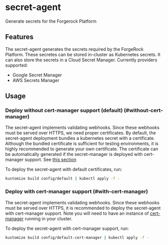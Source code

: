 # secret-agent

Generate secrets for the Forgerock Platform

## Features

The secret-agent generates the secrets required by the ForgeRock Platform. These secretes can be stored in-cluster as Kubernetes secrets. It can also store the secrets in a Cloud Secret Manager. Currently providers supported:

* Google Secret Manager
* AWS Secrets Manager

## Usage

### Deploy without cert-manager support (default) (#without-cert-manager)

The secret-agent implements validating webhooks. Since these webhooks must be served over HTTPS, we need proper certificates. By default, the secret-agent deployment bundles a kubernetes secret with a certificate. Although the bundled certificate is sufficient for testing environments, it is highly recommended to generate your own certificate. The certificate can be automatically generated if the secret-manager is deployed with cert-manager support. See [this section](#with-cert-manager)

To deploy the secret-agent with default certificates, run:

```bash
kustomize build config/default | kubectl apply -f -
```

### Deploy with cert-manager support (#with-cert-manager)

The secret-agent implements validating webhooks. Since these webhooks must be served over HTTPS, it is recommended to deploy the secret-agent with cert-manager support. Note you will need to have an instance of [cert-manager](https://cert-manager.io/) running in your cluster.

To deploy the secret-agent with cert-manager support, run:

```bash
kustomize build config/default-cert-manager | kubectl apply -f -
```
